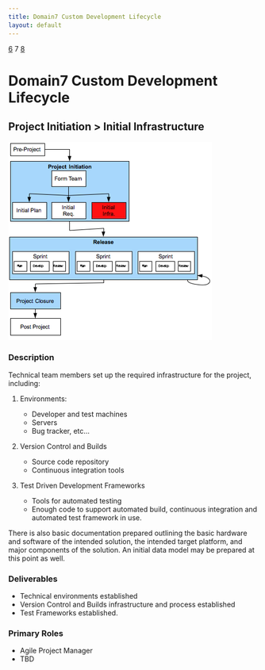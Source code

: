 ```yaml
---
title: Domain7 Custom Development Lifecycle
layout: default
---
```


[6](6.html) 7 [8](8.html)

# Domain7 Custom Development Lifecycle

## Project Initiation > Initial Infrastructure

![Figure ](../images/lifecycle/7.png)

### Description
Technical team members set up the required infrastructure for the project, including:

1. Environments:
    * Developer and test machines
    * Servers
    * Bug tracker, etc...

2.  Version Control and Builds
    * Source code repository
    * Continuous integration tools

3.  Test Driven Development Frameworks
    * Tools for automated testing
    * Enough code to support automated build, continuous integration and automated test framework in use.

There is also basic documentation prepared outlining the basic hardware and software of the intended solution, the intended target platform, and major components of the solution.  An initial data model may be prepared at this point as well.

### Deliverables

* Technical environments established
* Version Control and Builds infrastructure and process established
* Test Frameworks established.

### Primary Roles 

* Agile Project Manager
* TBD

